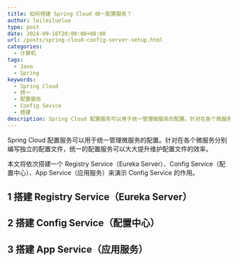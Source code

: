 ```yaml
---
title: 如何搭建 Spring Cloud 统一配置服务？
author: leileiluoluo
type: post
date: 2024-09-16T20:00:00+08:00
url: /posts/spring-cloud-config-server-setup.html
categories:
  - 计算机
tags:
  - Java
  - Spring
keywords:
  - Spring Cloud
  - 统一
  - 配置服务
  - Config Sevice
  - 搭建
description: Spring Cloud 配置服务可以用于统一管理微服务的配置。针对在各个微服务分别编写独立的配置文件，统一的配置服务可以大大提升维护配置文件的效率。本文将依次搭建一个 Registry Service（Eureka Server）、Config Service（配置中心）、App Service（应用服务）来演示 Config Service 的作用。
---
```


Spring Cloud 配置服务可以用于统一管理微服务的配置。针对在各个微服务分别编写独立的配置文件，统一的配置服务可以大大提升维护配置文件的效率。

本文将依次搭建一个 Registry Service（Eureka Server）、Config Service（配置中心）、App Service（应用服务）来演示 Config Service 的作用。

## 1 搭建 Registry Service（Eureka Server）

## 2 搭建 Config Service（配置中心）

## 3 搭建 App Service（应用服务）

